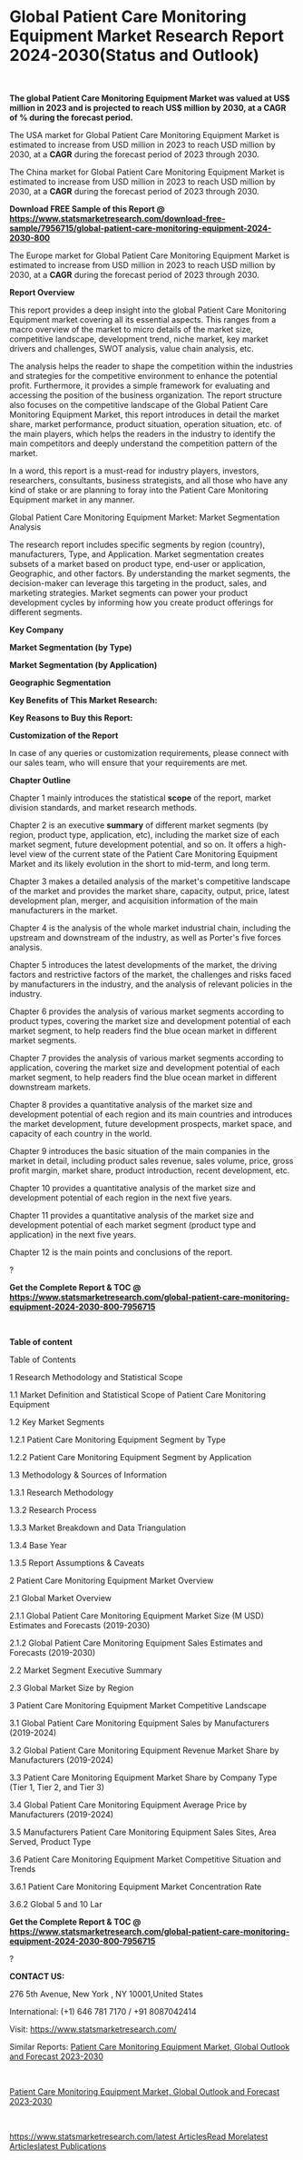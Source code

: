 <h1>Global Patient Care Monitoring Equipment Market Research Report 2024-2030(Status and Outlook)</h1><br/><p><strong>The global Patient Care Monitoring Equipment Market was valued at US$ million in 2023 and is projected to reach US$ million by 2030, at a <strong>CAGR</strong> of % during the forecast period.</strong></p>
 
 
 
 <p>The USA market for Global Patient Care Monitoring Equipment Market is estimated to increase from USD million in 2023 to reach USD million by 2030, at a <strong>CAGR</strong> during the forecast period of 2023 through 2030.</p>
 
 
 
 <p>The China market for Global Patient Care Monitoring Equipment Market is estimated to increase from USD million in 2023 to reach USD million by 2030, at a <strong>CAGR</strong> during the forecast period of 2023 through 2030.</p>
 
 
 
 <p><strong>Download FREE Sample of this Report @ <a href="https://www.statsmarketresearch.com/download-free-sample/7956715/global-patient-care-monitoring-equipment-2024-2030-800">https://www.statsmarketresearch.com/download-free-sample/7956715/global-patient-care-monitoring-equipment-2024-2030-800</a></strong></p>
 
 
 
 <p>The Europe market for Global Patient Care Monitoring Equipment Market is estimated to increase from USD million in 2023 to reach USD million by 2030, at a <strong>CAGR</strong> during the forecast period of 2023 through 2030.</p>
 
 
 
 <p><strong>Report Overview</strong></p>
 
 
 
 <p>This report provides a deep insight into the global Patient Care Monitoring Equipment market covering all its essential aspects. This ranges from a macro overview of the market to micro details of the market size, competitive landscape, development trend, niche market, key market drivers and challenges, SWOT analysis, value chain analysis, etc.</p>
 
 
 
 <p>The analysis helps the reader to shape the competition within the industries and strategies for the competitive environment to enhance the potential profit. Furthermore, it provides a simple framework for evaluating and accessing the position of the business organization. The report structure also focuses on the competitive landscape of the Global Patient Care Monitoring Equipment Market, this report introduces in detail the market share, market performance, product situation, operation situation, etc. of the main players, which helps the readers in the industry to identify the main competitors and deeply understand the competition pattern of the market.</p>
 
 
 
 <p>In a word, this report is a must-read for industry players, investors, researchers, consultants, business strategists, and all those who have any kind of stake or are planning to foray into the Patient Care Monitoring Equipment market in any manner.</p>
 
 
 
 <p>Global Patient Care Monitoring Equipment Market: Market Segmentation Analysis</p>
 
 
 
 <p>The research report includes specific segments by region (country), manufacturers, Type, and Application. Market segmentation creates subsets of a market based on product type, end-user or application, Geographic, and other factors. By understanding the market segments, the decision-maker can leverage this targeting in the product, sales, and marketing strategies. Market segments can power your product development cycles by informing how you create product offerings for different segments.</p>
 
 
 
 <p><strong>Key Company</strong></p>
 
 
 
 <p><strong>Market Segmentation (by Type)</strong></p>
 
 
 
 <p><strong>Market Segmentation (<strong>by Application</strong>)</strong></p>
 
 
 
 <p><strong>Geographic Segmentation</strong></p>
 
 
 
 <p><strong>Key Benefits of This Market Research:</strong></p>
 
 
 
 <p><strong>Key <strong>Reasons to Buy</strong> this Report:</strong></p>
 
 
 
 <p><strong>Customization of the Report</strong></p>
 
 
 
 <p>In case of any queries or customization requirements, please connect with our sales team, who will ensure that your requirements are met.</p>
 
 
 
 <p><strong>Chapter Outline</strong></p>
 
 
 
 <p>Chapter 1 mainly introduces the statistical <strong>scope</strong> of the report, market division standards, and market research methods.</p>
 
 
 
 <p>Chapter 2 is an executive <strong>summary</strong> of different market segments (by region, product type, application, etc), including the market size of each market segment, future development potential, and so on. It offers a high-level view of the current state of the Patient Care Monitoring Equipment Market and its likely evolution in the short to mid-term, and long term.</p>
 
 
 
 <p>Chapter 3 makes a detailed analysis of the market&#39;s competitive landscape of the market and provides the market share, capacity, output, price, latest development plan, merger, and acquisition information of the main manufacturers in the market.</p>
 
 
 
 <p>Chapter 4 is the analysis of the whole market industrial chain, including the upstream and downstream of the industry, as well as Porter&#39;s five forces analysis.</p>
 
 
 
 <p>Chapter 5 introduces the latest developments of the market, the driving factors and restrictive factors of the market, the challenges and risks faced by manufacturers in the industry, and the analysis of relevant policies in the industry.</p>
 
 
 
 <p>Chapter 6 provides the analysis of various market segments according to product types, covering the market size and development potential of each market segment, to help readers find the blue ocean market in different market segments.</p>
 
 
 
 <p>Chapter 7 provides the analysis of various market segments according to application, covering the market size and development potential of each market segment, to help readers find the blue ocean market in different downstream markets.</p>
 
 
 
 <p>Chapter 8 provides a quantitative analysis of the market size and development potential of each region and its main countries and introduces the market development, future development prospects, market space, and capacity of each country in the world.</p>
 
 
 
 <p>Chapter 9 introduces the basic situation of the main companies in the market in detail, including product sales revenue, sales volume, price, gross profit margin, market share, product introduction, recent development, etc.</p>
 
 
 
 <p>Chapter 10 provides a quantitative analysis of the market size and development potential of each region in the next five years.</p>
 
 
 
 <p>Chapter 11 provides a quantitative analysis of the market size and development potential of each market segment (product type and application) in the next five years.</p>
 
 
 
 <p>Chapter 12 is the main points and conclusions of the report.</p>
 
 
 
 <p>? </p>
 
 
 
 <div><b>Get the Complete Report & TOC @ <a href="https://www.statsmarketresearch.com/global-patient-care-monitoring-equipment-2024-2030-800-7956715">https://www.statsmarketresearch.com/global-patient-care-monitoring-equipment-2024-2030-800-7956715</a></b></div>
 
 
 
 <p><br />
 
 <b>Table of content</b></p>
 
 
 
 <p>Table of Contents<br />
 
 1 Research Methodology and Statistical Scope<br />
 
 1.1 Market Definition and Statistical Scope of Patient Care Monitoring Equipment<br />
 
 1.2 Key Market Segments<br />
 
 1.2.1 Patient Care Monitoring Equipment Segment by Type<br />
 
 1.2.2 Patient Care Monitoring Equipment Segment by Application<br />
 
 1.3 Methodology & Sources of Information<br />
 
 1.3.1 Research Methodology<br />
 
 1.3.2 Research Process<br />
 
 1.3.3 Market Breakdown and Data Triangulation<br />
 
 1.3.4 Base Year<br />
 
 1.3.5 Report Assumptions & Caveats<br />
 
 2 Patient Care Monitoring Equipment Market Overview<br />
 
 2.1 Global Market Overview<br />
 
 2.1.1 Global Patient Care Monitoring Equipment Market Size (M USD) Estimates and Forecasts (2019-2030)<br />
 
 2.1.2 Global Patient Care Monitoring Equipment Sales Estimates and Forecasts (2019-2030)<br />
 
 2.2 Market Segment Executive Summary<br />
 
 2.3 Global Market Size by Region<br />
 
 3 Patient Care Monitoring Equipment Market Competitive Landscape<br />
 
 3.1 Global Patient Care Monitoring Equipment Sales by Manufacturers (2019-2024)<br />
 
 3.2 Global Patient Care Monitoring Equipment Revenue Market Share by Manufacturers (2019-2024)<br />
 
 3.3 Patient Care Monitoring Equipment Market Share by Company Type (Tier 1, Tier 2, and Tier 3)<br />
 
 3.4 Global Patient Care Monitoring Equipment Average Price by Manufacturers (2019-2024)<br />
 
 3.5 Manufacturers Patient Care Monitoring Equipment Sales Sites, Area Served, Product Type<br />
 
 3.6 Patient Care Monitoring Equipment Market Competitive Situation and Trends<br />
 
 3.6.1 Patient Care Monitoring Equipment Market Concentration Rate<br />
 
 3.6.2 Global 5 and 10 Lar</p>
 
 
 
 <div><b>Get the Complete Report & TOC @ <a href="https://www.statsmarketresearch.com/global-patient-care-monitoring-equipment-2024-2030-800-7956715">https://www.statsmarketresearch.com/global-patient-care-monitoring-equipment-2024-2030-800-7956715</a></b></div>
 
 
 
 <p>? </p>
 
 
 
 <p><b>CONTACT US:</b><br />
 
 276 5th Avenue, New York , NY 10001,United States<br />
 
 International: (+1) 646 781 7170 / +91 8087042414<br />
 
 Visit: <a href="https://www.statsmarketresearch.com/">https://www.statsmarketresearch.com/</a><br />
 
 Similar Reports: <a href="https://www.statsmarketresearch.com/global-patient-care-monitoring-equipment-2024-2030-800-7956715">Patient Care Monitoring Equipment Market, Global Outlook and Forecast 2023-2030</a><br />
 
 <br />
 
 <a href="https://www.statsmarketresearch.com/global-patient-care-monitoring-equipment-2024-2030-800-7956715">Patient Care Monitoring Equipment Market, Global Outlook and Forecast 2023-2030</a><br />
 
 <br />
 
 <a href="https://gyeongbokgung.com">https://www.statsmarketresearch.com/</a><a href="https://hallyeomaritime.com">latest Articles</a><a href="https://jingwansa.com">Read More</a><a href="https://nguoiviet.jp/">latest Articles</a><a href="https://www.intelmarketresearch.com/">latest Publications</a></p>
